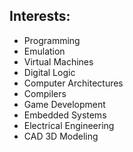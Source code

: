 ## Interests:

- Programming
- Emulation
- Virtual Machines
- Digital Logic
- Computer Architectures
- Compilers
- Game Development
- Embedded Systems
- Electrical Engineering
- CAD 3D Modeling
